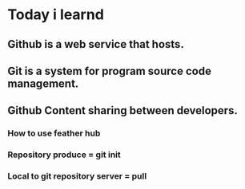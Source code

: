 # Today i learnd

## Github is a web service that hosts. 
## Git is a system for program source code management.
## Github Content sharing between developers.
    
### How to use feather hub
### Repository produce = git init
### Local to git repository server = pull
